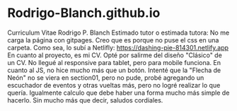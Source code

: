 # Rodrigo-Blanch.github.io
Curriculum Vitae Rodrigo P. Blanch
Estimado tutor o estimada tutora: No me carga la página con gitpages. Creo que es porque no puse el css en una carpeta. Como sea, lo subí a Netlifly: https://dashing-pie-814301.netlify.app
En cuanto al proyecto, es mi CV. Opté por salirme del diseño "Clásico" de un CV. No llegué al responsive para tablet, pero para mobile funciona.
En cuanto al JS, no hice mucho más que un botón. Intenté que la "Flecha de Neón" no se viera en section01, pero no pude, probé agregando un escuchador de eventos y otras vueltas más, pero no logré realizar lo que quería. Igualmente calculo que debe haber una forma mucho más simple de hacerlo. 
Sin mucho más que decir, saludos cordiales.
